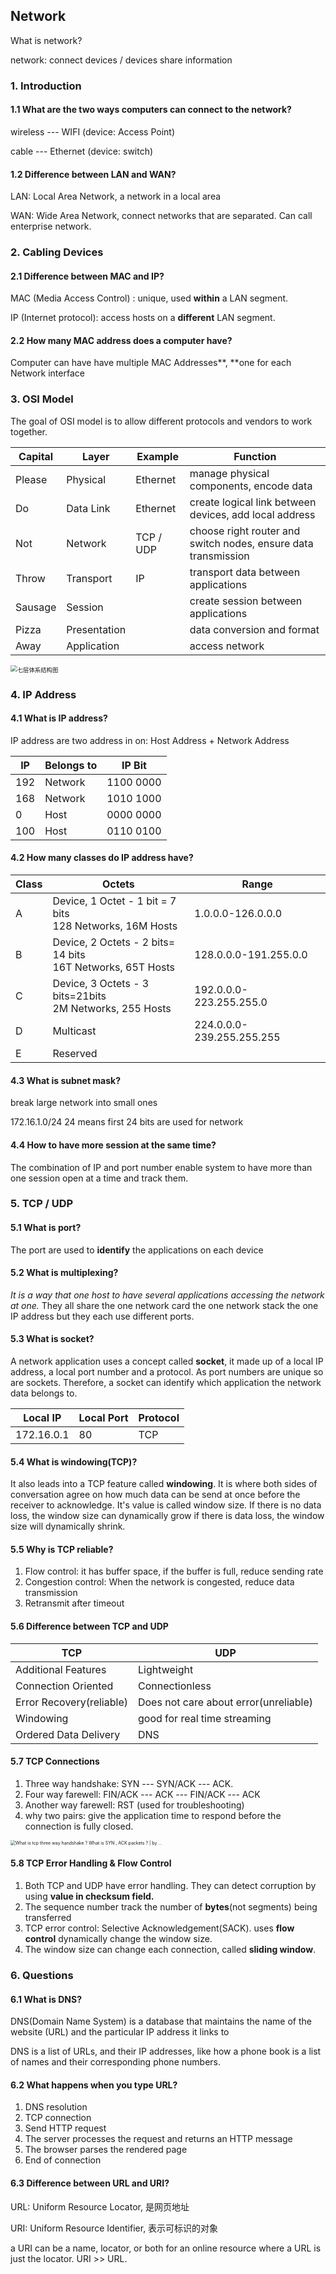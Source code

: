 ## Network

What is network?

network: connect devices / devices share information

### 1. Introduction

#### 1.1 What are the two ways computers can connect to the network?

wireless --- WIFI (device: Access Point)

cable --- Ethernet (device: switch)

#### 1.2 Difference between LAN and WAN?

LAN: Local Area Network, a network in a local area

WAN: Wide Area Network, connect networks that are separated. Can call enterprise network.

### 2. Cabling Devices

#### 2.1 Difference between MAC and IP?

MAC (Media Access Control) : unique, used **within** a LAN segment.

IP (Internet protocol): access hosts on a **different** LAN segment.

#### 2.2 How many MAC address does a computer have?

Computer can have have multiple MAC Addresses**, **one  for each Network interface

### 3. OSI Model

The goal of OSI model is to allow different protocols and vendors to work together. 

| Capital | Layer        | Example   | Function                                                     |
| ------- | ------------ | --------- | ------------------------------------------------------------ |
| Please  | Physical     | Ethernet  | manage physical components, encode data                      |
| Do      | Data Link    | Ethernet  | create logical link between devices, add local address       |
| Not     | Network      | TCP / UDP | choose right router and switch nodes, ensure data transmission |
| Throw   | Transport    | IP        | transport data between applications                          |
| Sausage | Session      |           | create session between applications                          |
| Pizza   | Presentation |           | data conversion and format                                   |
| Away    | Application  |           | access network                                               |

<img src="https://camo.githubusercontent.com/62a81cdf1d9840226e1a49625e5821f17e655cfd/68747470733a2f2f6d792d626c6f672d746f2d7573652e6f73732d636e2d6265696a696e672e616c6979756e63732e636f6d2f323031392f372f2545342542382538332545352542312538322545342542442539332545372542332542422545372542422539332545362539452538342545352539422542452e706e67" alt="七层体系结构图" style="zoom: 67%;" />



### 4. IP Address

#### 4.1 What is IP address?

IP address are two address in on: Host Address + Network Address

| IP   | Belongs to | IP Bit    |
| ---- | ---------- | --------- |
| 192  | Network    | 1100 0000 |
| 168  | Network    | 1010 1000 |
| 0    | Host       | 0000 0000 |
| 100  | Host       | 0110 0100 |

#### 4.2 How many classes do IP address have?

| Class | Octets                                                       | Range                     |
| ----- | ------------------------------------------------------------ | ------------------------- |
| A     | Device, 1 Octet - 1 bit = 7 bits<br /> 128 Networks, 16M Hosts | 1.0.0.0-126.0.0.0         |
| B     | Device, 2 Octets - 2 bits= 14 bits <br />16T Networks, 65T Hosts | 128.0.0.0-191.255.0.0     |
| C     | Device, 3 Octets - 3 bits=21bits <br />2M Networks, 255 Hosts | 192.0.0.0-223.255.255.0   |
| D     | Multicast                                                    | 224.0.0.0-239.255.255.255 |
| E     | Reserved                                                     |                           |

#### 4.3 What is subnet mask? 

break large network into small ones

172.16.1.0/24   24 means first 24 bits are used for network

#### 4.4 How to have more session at the same time?

The combination of IP and port number enable system to have more than one session open at a time and track them.

### 5. TCP / UDP

#### 5.1 What is port?

The port are used to **identify** the applications on each device

#### 5.2 What is multiplexing?

 *It is a way that one host to have several applications accessing the network at one.* They all share the one network card the one network stack the one IP address but they each use different ports. 

#### 5.3 What is socket?

A network application uses a concept called **socket**, it made up of a local IP address, a local port number and a protocol. As port numbers are unique so are sockets. Therefore, a socket can identify which application the network data belongs to. 

| Local IP   | Local Port | Protocol |
| ---------- | ---------- | -------- |
| 172.16.0.1 | 80         | TCP      |

#### 5.4 What is windowing(TCP)?

It also leads into a TCP feature called **windowing**. It is where both sides of conversation agree on how much data can be send at once before the receiver to acknowledge. It's value is called window size. If there is no data loss, the window size can dynamically grow if there is data loss, the window size will dynamically shrink. 

#### 5.5 Why is TCP reliable?

1. Flow control: it has buffer space, if the buffer is full, reduce sending rate
2. Congestion control: When the network is congested, reduce data transmission
3. Retransmit after timeout

#### 5.6 Difference between TCP and UDP

| TCP                      | UDP                                   |
| ------------------------ | ------------------------------------- |
| Additional Features      | Lightweight                           |
| Connection Oriented      | Connectionless                        |
| Error Recovery(reliable) | Does not care about error(unreliable) |
| Windowing                | good for real time streaming          |
| Ordered Data Delivery    | DNS                                   |

#### 5.7 TCP Connections

1. Three way handshake: SYN --- SYN/ACK --- ACK.
2. Four way farewell: FIN/ACK --- ACK --- FIN/ACK --- ACK
3. Another way farewell: RST (used for troubleshooting)
4. why two pairs:  give the application time to respond before the connection is fully closed. 

<img src="https://miro.medium.com/max/805/0*WcbPv9sWlCl6RV4a" alt="What is tcp three way handshake ? What is SYN , ACK packets ? | by ..." style="zoom:50%;" />

#### 5.8 TCP Error Handling & Flow Control

1. Both TCP and UDP have error handling. They can detect corruption by using **value in checksum field.**
2. The sequence number track the number of **bytes**(not segments) being transferred
3. TCP error control: Selective Acknowledgement(SACK). uses **flow control** dynamically change the window size. 
4. The window size can change each connection, called **sliding window**.

### 6. Questions

####  6.1 What is DNS?

DNS(Domain Name System) is a database that maintains the name of the website (URL) and the particular IP address it links to

DNS is a list of URLs, and their IP addresses, like how a phone book is a list of names and their corresponding phone numbers.

#### 6.2 What happens when you type URL?

1. DNS resolution
2. TCP connection
3. Send HTTP request
4. The server processes the request and returns an HTTP message
5. The browser parses the rendered page
6. End of connection

#### 6.3 Difference between URL and URI?

URL: Uniform Resource Locator,  是网页地址

URI: Uniform Resource Identifier, 表示可标识的对象

a URI can be a name, locator, or both for an online resource where a URL is just the locator. URI >> URL.



